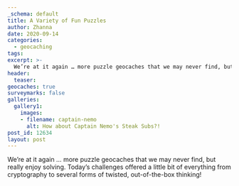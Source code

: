 ```yaml
---
_schema: default
title: A Variety of Fun Puzzles
author: Zhanna
date: 2020-09-14
categories:
  - geocaching
tags:
excerpt: >-
  We’re at it again … more puzzle geocaches that we may never find, but really enjoy solving. Today’s challenges offered a little bit of everything from cryptography to several forms of twisted, out-of-the-box thinking!
header:
  teaser:
geocaches: true
surveymarks: false
galleries:
  gallery1:
    images:
    - filename: captain-nemo
      alt: How about Captain Nemo's Steak Subs?!
post_id: 12634
layout: post 
---
```


We’re at it again … more puzzle geocaches that we may never find, but really enjoy solving. Today’s challenges offered a little bit of everything from cryptography to several forms of twisted, out-of-the-box thinking!
